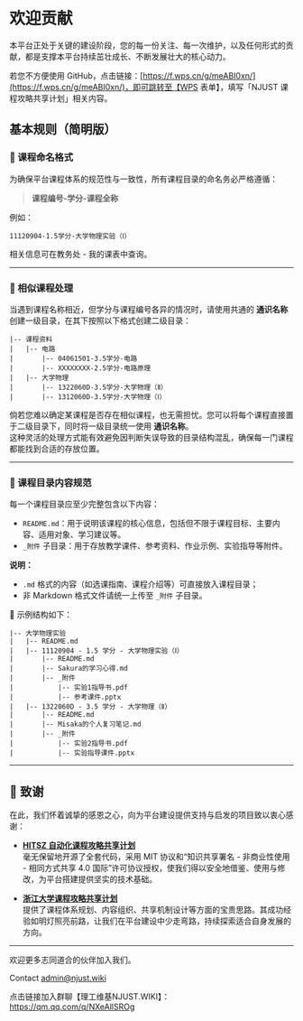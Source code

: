 
# 欢迎贡献

本平台正处于关键的建设阶段，您的每一份关注、每一次维护，以及任何形式的贡献，都是支撑本平台持续茁壮成长、不断发展壮大的核心动力。

若您不方便使用 GitHub，点击链接：[https://f.wps.cn/g/meABI0xn/](https://f.wps.cn/g/meABI0xn/)，即可跳转至【WPS 表单】，填写「NJUST 课程攻略共享计划」相关内容。



## 基本规则（简明版）

### 📌 课程命名格式

为确保平台课程体系的规范性与一致性，所有课程目录的命名务必严格遵循：

> **课程编号-学分-课程全称**

例如：

```
11120904-1.5学分-大学物理实验（Ⅰ）
```

相关信息可在教务处 - 我的课表中查询。

---

### 📌 相似课程处理

当遇到课程名称相近，但学分与课程编号各异的情况时，请使用共通的 **通识名称** 创建一级目录，在其下按照以下格式创建二级目录：

```
|-- 课程资料
|   |-- 电路
|       |-- 04061501-3.5学分-电路
|       |-- XXXXXXXX-2.5学分-电路原理
|   |-- 大学物理
|       |-- 1322060D-3.5学分-大学物理（Ⅱ）
|       |-- 1312060D-3.5学分-大学物理（Ⅰ）
```

倘若您难以确定某课程是否存在相似课程，也无需担忧。您可以将每个课程直接置于二级目录下，同时将一级目录统一使用 **通识名称**。  
这种灵活的处理方式能有效避免因判断失误导致的目录结构混乱，确保每一门课程都能找到合适的存放位置。

---

### 📌 课程目录内容规范

每一个课程目录应至少完整包含以下内容：

- `README.md`：用于说明该课程的核心信息，包括但不限于课程目标、主要内容、适用对象、学习建议等。
- `_附件` 子目录：用于存放教学课件、参考资料、作业示例、实验指导等附件。

**说明：**

- `.md` 格式的内容（如选课指南、课程介绍等）可直接放入课程目录；
- 非 Markdown 格式文件请统一上传至 `_附件` 子目录。

📁 示例结构如下：

```
|-- 大学物理实验
|   |-- README.md
|   |-- 11120904 - 1.5 学分 - 大学物理实验（Ⅰ）
|       |-- README.md
|       |-- Sakura的学习心得.md
|       |-- _附件
|           |-- 实验1指导书.pdf
|           |-- 参考课件.pptx
|   |-- 1322060D - 3.5 学分 - 大学物理（Ⅱ）
|       |-- README.md
|       |-- Misaka的个人复习笔记.md
|       |-- _附件
|           |-- 实验2指导书.pdf
|           |-- 实验指导课件.pptx
```

---

## 🙏 致谢

在此，我们怀着诚挚的感恩之心，向为平台建设提供支持与启发的项目致以衷心感谢：

- [**HITSZ 自动化课程攻略共享计划**](https://hoa.moe/)  
  毫无保留地开源了全套代码，采用 MIT 协议和“知识共享署名 - 非商业性使用 - 相同方式共享 4.0 国际”许可协议授权，使我们得以安全地借鉴、使用与修改，为平台搭建提供坚实的技术基础。

- [**浙江大学课程攻略共享计划**](https://qsctech.github.io/zju-icicles/)  
  提供了课程体系规划、内容组织、共享机制设计等方面的宝贵思路。其成功经验如明灯照亮前路，让我们在平台建设中少走弯路，持续探索适合自身发展的方向。

---

欢迎更多志同道合的伙伴加入我们。

Contact admin@njust.wiki

点击链接加入群聊【理工维基NJUST.WIKI】：https://qm.qq.com/q/NXeAllSROg
